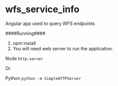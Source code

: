 # wfs_service_info
Angular app used to query WFS endpoints

####Running####

1. npm install
2. You will need web server to run the application.  

Node
```http-server ```

Or

Python
```python -m SimpleHTTPServer```
  
